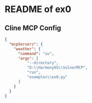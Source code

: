 # README of ex0

## Cline MCP Config

```json
{
  "mcpServers": {
    "weather": {
      "command": "uv",
      "args": [
          "--directory",
          "D:\\HarmonyOS\\VulnerMCP",
          "run",
          "examples\\ex0.py"
      ]
    }
  }
}
```
